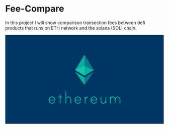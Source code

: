 # Fee-Compare
In this project I will show comparison transection fees between defi products that runs on ETH network and the solana (SOL) chain.







![](Logos/ETH.png)
